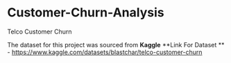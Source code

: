 # Customer-Churn-Analysis
Telco Customer Churn


The dataset for this project was sourced from **Kaggle**
**Link For Dataset **  - https://www.kaggle.com/datasets/blastchar/telco-customer-churn
